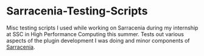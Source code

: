 # Sarracenia-Testing-Scripts
Misc testing scripts I used while working on Sarracenia during my internship at SSC in High Performance Computing this summer. 
Tests out various aspects of the plugin development I was doing and minor components of 
[Sarracenia](https://github.com/MetPX/sarracenia/).
